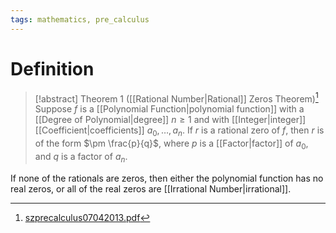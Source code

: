 ```yaml
---
tags: mathematics, pre_calculus
---
```


# Definition

> [!abstract] Theorem 1 ([[Rational Number|Rational]] Zeros Theorem)[^1]
> Suppose $f$ is a [[Polynomial Function|polynomial function]] with a [[Degree of Polynomial|degree]] $n \geq 1$ and with [[Integer|integer]] [[Coefficient|coefficients]] $a_0, \dots, a_n$. If $r$ is a rational zero of $f$, then $r$ is of the form $\pm \frac{p}{q}$, where $p$ is a [[Factor|factor]] of $a_0$, and $q$ is a factor of $a_n$.

If none of the rationals are zeros, then either the polynomial function has no real zeros, or all of the real zeros are [[Irrational Number|irrational]].

[^1]: [szprecalculus07042013.pdf](zotero://open-pdf/library/items/J3667KH4?page=281)